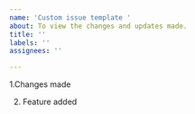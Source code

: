 ```yaml
---
name: 'Custom issue template '
about: To view the changes and updates made.
title: ''
labels: ''
assignees: ''

---
```


1.Changes made

2. Feature added
